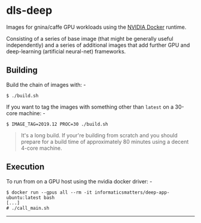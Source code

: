 # dls-deep
Images for gnina/caffe GPU workloads using the [NVIDIA Docker] runtime.

Consisting of a series of base image (that might be generally useful
independently) and a series of additional images that add further GPU
and deep-learning (artificial neural-net) frameworks.

## Building
Build the chain of images with: -

    $ ./build.sh
    
If you want to tag the images with something other than `latest` on a 30-core
machine: -

    $ IMAGE_TAG=2019.12 PROC=30 ./build.sh

>   It's a long build. If your're building from scratch and you should prepare
    for a build time of approximately 80 minutes using a decent 4-core machine. 

## Execution
To run from on a GPU host using the nvidia docker driver: -

    $ docker run --gpus all --rm -it informaticsmatters/deep-app-ubuntu:latest bash
    [...]
    # ./call_main.sh
    
---

[nvidia docker]: https://github.com/NVIDIA/nvidia-docker
[nvidia runtime]: https://github.com/NVIDIA/nvidia-docker/wiki/Usage
[cuda and docker]: https://medium.com/@adityathiruvengadam/cuda-docker-%EF%B8%8F-for-deep-learning-cab7c2be67f9
[using nvidia containers]: https://marmelab.com/blog/2018/03/21/using-nvidia-gpu-within-docker-container.html
